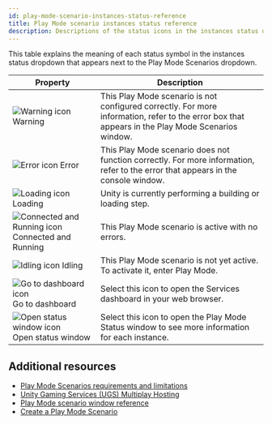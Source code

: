 ```yaml
---
id: play-mode-scenario-instances-status-reference
title: Play Mode scenario instances status reference
description: Descriptions of the status icons in the instances status dropdown.
---
```

This table explains the meaning of each status symbol in the instances status dropdown that appears next to the Play Mode Scenarios dropdown.

|**Property**|**Description**|
|-|-|
|![Warning icon](/img/Warning-32.png) Warning|This Play Mode scenario is not configured correctly. For more information, refer to the error box that appears in the Play Mode Scenarios window. |
|![Error icon](/img/Error-32.png) Error|This Play Mode scenario does not function correctly. For more information, refer to the error that appears in the console window. |
|![Loading icon](/img/d_Loading-32.png) Loading|Unity is currently performing a building or loading step.|
|![Connected and Running icon](/img/CompletedTask-32.png) Connected and Running|This Play Mode scenario is active with no errors.|
|![Idling icon](/img/d_IdleState-2x.png) Idling|This Play Mode scenario is not yet active. To activate it, enter Play Mode.|
|![Go to dashboard icon](/img/go-to-dashboard-32.png) Go to dashboard|Select this icon to open the Services dashboard in your web browser.|
|![Open status window icon](/img/d_WindowInstance-32.png) Open status window|Select this icon to open the Play Mode Status window to see more information for each instance.|

## Additional resources
* [Play Mode Scenarios requirements and limitations](play-mode-scenario-req.md)
* [Unity Gaming Services (UGS) Multiplay Hosting](https://docs.unity.com/ugs/en-us/manual/game-server-hosting/manual/welcome-to-multiplay)
* [Play Mode scenario window reference](play-mode-scenario-window-reference.md)
* [Create a Play Mode Scenario](play-mode-scenario-create.md)